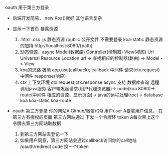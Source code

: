 oauth 用于第三方登录

- 后端开发简易， new Koa()就好
  其他语言复杂 
- 显示一下首页
  暴露资源
  1. .html .css .js 静态资源
      /public 公开文件 不需要登录
      koa-static 静态资源的加持
      http://localhost:8080/{path}
  2. 动态资源，async Model(数据库)
     Controller(控制器) View(视图)
     Url Universal Resource Location
     url -> 查找相应的控制器(路由) -> Model -> View
  3. koa的思路
     极简 
     app.use(callback);
     callback 中间件 
     请求(ctx.request)  中间件  response(响应)
  4. ctx 上下文环境
     ctx.request,ctx.response
     async 支持 数据库查询 远程调用java服务
     客户端发起请求(用户代理浏览器)-> node(koa 8080)-> route(中间件 相应的资源，显示页面)-> java的远程处理(rpc)-> database
     koa koa-static koa-route

- oauth
  第三方登录
  你的网站A  Github/微信/QQ  用户user
  A要拿用户信息， 在第三方有授权的页面
  第三方网站通过 下发一个令牌环 token
  A每次带上这个令牌去第三方网站取数据
  1. 到第三方网站去登记一下
  2. 如果用户同意，第三方网站会通过callback访问你的call地址 /oauth/redirect
     code 换一个token